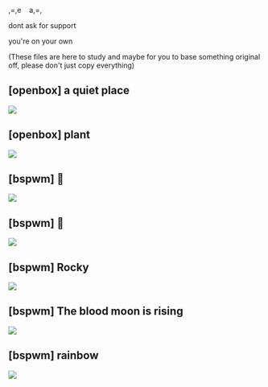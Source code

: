 ,=,e ​ ​ ​ a,=,

dont ask for support

you're on your own

(These files are here to study and maybe for you to base something original off, please don't just copy everything)

## [openbox] a quiet place

![](https://i.imgur.com/9d92j7d.png)

## [openbox] plant

![](https://i.imgur.com/lRU8dYW.png)

## [bspwm] 🌋

![](https://i.redd.it/bdhajrbjnhm41.png)

## [bspwm] 🌿

![](https://i.imgur.com/TTEoDJP.png)

## [bspwm] Rocky

![](https://i.imgur.com/sRTB2pH.png)

## [bspwm] The blood moon is rising

![](https://i.imgur.com/WzYQESH.png)

## [bspwm] rainbow

![](https://i.imgur.com/cgGyZ3V.png)
